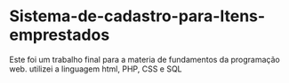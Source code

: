 # Sistema-de-cadastro-para-Itens-emprestados
Este foi um trabalho final para a materia de fundamentos da programação web.
utilizei a linguagem html, PHP, CSS e SQL 

